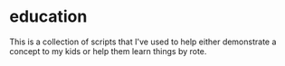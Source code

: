 # education

This is a collection of scripts that I've used to help either demonstrate a
concept to my kids or help them learn things by rote.

